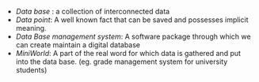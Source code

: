 - _Data base_ : a collection of interconnected data
- _Data point_: A well known fact that can be saved and possesses implicit meaning.
- _Data Base management system_: A software package through which we can create maintain a digital database
- _MiniWorld_: A part of the real word for which data is gathered and put into the data base. (eg. grade management system for university students)